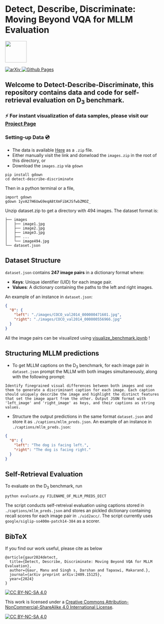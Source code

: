 

# Detect, Describe, Discriminate: Moving Beyond VQA for MLLM Evaluation
<img src="assets/run.ico" width=70 height=70/> 

<p float="left">
  <a href="https://arxiv.org/abs/2409.15125">
    <img src="https://img.shields.io/badge/arXiv-2406.10889-b31b1b.svg" alt="arXiv"/>
  </a>
  <a href="https://katha-ai.github.io/projects/detect-describe-discriminate/">
    <img src="https://img.shields.io/badge/github%20pages-121013?style=for-the-badge&logo=github&logoColor=white" alt="Github Pages"/>
  </a>
</p>


## Welcome to Detect-Describe-Discriminate, this repository contains data and code for self-retrieval evaluation on D<sub>3</sub> benchmark.

### :zap:	For instant visualization of data samples, please visit our [Project Page](https://katha-ai.github.io/projects/detect-describe-discriminate/)

### Setting-up Data 💿

- The data is available [Here](https://drive.google.com/file/d/1yvA27H6UwG9eqA8tXmFibKJSfwbZMOZ_/view?usp=sharing) as a `.zip` file.
- Either manually visit the link and donwload the `images.zip` in the root of this directory, or
- Download the `images.zip` via `gdown`

```
pip install gdown
cd detect-describe-discriminate
```
Then in a python terminal or a file,

```
import gdown
gdown 1yvA27H6UwG9eqA8tXmFibKJSfwbZMOZ_
```

Unzip dataset.zip to get a directory with 494 images. The dataset format is: 
```
├── images
│   ├── image1.jpg
│   ├── image2.jpg
│   ├── image3.jpg
│   ├── ...
│   └── image494.jpg
└── dataset.json
```

## Dataset Structure

`dataset.json` contains **247 image pairs** in a dictionary format where:

- **Keys**: Unique identifier (UID) for each image pair.
- **Values**: A dictionary containing the paths to the left and right images.

An example of an instance in `dataset.json`:

```json
{
  "0": {
    "left": "./images/COCO_val2014_000000471601.jpg",
    "right": "./images/COCO_val2014_000000556966.jpg"
  }
}
```

All the image pairs can be visualized using [visualize_benchmark.ipynb](visualize_benchmark.ipynb) !



## Structuring MLLM predictions

- To get MLLM captions on the D<sub>3</sub> benchmark, for each image pair in `dataset.json` prompt the MLLM with both images simultaneously, along with the following prompt: 

```plaintext
Identify finegrained visual differences between both images and use them to generate a discriminant caption for each image. Each caption should uniquely describe the image and highlight the distinct features that set the image apart from the other. Output JSON format with 'left_image' and 'right_image' as keys, and their captions as string values.
```

- Structure the output predictions in the same format `dataset.json` and store it as  `./captions/mllm_preds.json`. An example of an instance in `./captions/mllm_preds.json`:
```json
{
  "0": {
    "left": "The dog is facing left.",
    "right": "The dog is facing right."
  }
}
```


## Self-Retrieval Evaluation


To evaluate on the D<sub>3</sub> benchmark, run 
```
python evaluate.py FILENAME_OF_MLLM_PREDS_DICT
```
The script conducts self-retreival evaluation using captions stored in `./captions/mllm_preds.json` and stores an pickled dictionary containing recall scores for each image pair in `./uid2acc/`. The script currently uses `google/siglip-so400m-patch14-384` as a scorer.


## BibTeX
If you find our work useful, please cite as below

```
@article{gaur2024detect,
  title={Detect, Describe, Discriminate: Moving Beyond VQA for MLLM Evaluation},
  author={Gaur, Manu and Singh s, Darshan and Tapaswi, Makarand.},
  journal={arXiv preprint arXiv:2409.15125},
  year={2024}
}
```




[![CC BY-NC-SA 4.0][cc-by-nc-sa-shield]][cc-by-nc-sa]

This work is licensed under a
[Creative Commons Attribution-NonCommercial-ShareAlike 4.0 International License][cc-by-nc-sa].

[![CC BY-NC-SA 4.0][cc-by-nc-sa-image]][cc-by-nc-sa]

[cc-by-nc-sa]: http://creativecommons.org/licenses/by-nc-sa/4.0/
[cc-by-nc-sa-image]: https://licensebuttons.net/l/by-nc-sa/4.0/88x31.png
[cc-by-nc-sa-shield]: https://img.shields.io/badge/License-CC%20BY--NC--SA%204.0-lightgrey.svg
